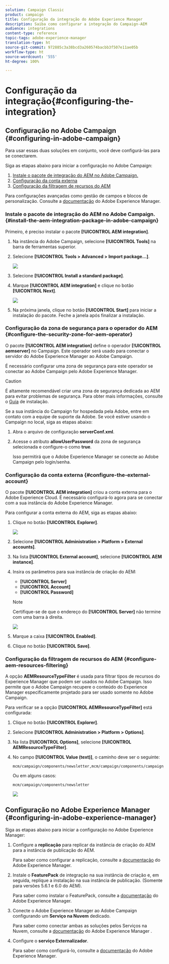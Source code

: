 ```yaml
---
solution: Campaign Classic
product: campaign
title: Configuração da integração do Adobe Experience Manager
description: Saiba como configurar a integração do Campaign-AEM
audience: integrations
content-type: reference
topic-tags: adobe-experience-manager
translation-type: ht
source-git-commit: 972885c3a38bcd3a260574bacbb3f507e11ae05b
workflow-type: ht
source-wordcount: '555'
ht-degree: 100%

---
```



# Configuração da integração{#configuring-the-integration}

## Configuração no Adobe Campaign {#configuring-in-adobe-campaign}

Para usar essas duas soluções em conjunto, você deve configurá-las para se conectarem.

Siga as etapas abaixo para iniciar a configuração no Adobe Campaign:

1. [Instale o pacote de integração do AEM no Adobe Campaign.](#install-the-aem-integration-package-in-adobe-campaign)
1. [Configuração da conta externa](#configure-the-external-account)
1. [Configuração da filtragem de recursos do AEM](#configure-aem-resources-filtering)

Para configurações avançadas como gestão de campos e blocos de personalização. Consulte a [documentação](https://helpx.adobe.com/experience-manager/6-5/sites/administering/using/campaignonpremise.html) do Adobe Experience Manager.

### Instale o pacote de integração do AEM no Adobe Campaign.{#install-the-aem-integration-package-in-adobe-campaign}

Primeiro, é preciso instalar o pacote **[!UICONTROL AEM integration]**.

1. Na instância do Adobe Campaign, selecione **[!UICONTROL Tools]** na barra de ferramentas superior.
1. Selecione **[!UICONTROL Tools > Advanced > Import package...]**.

   ![](assets/aem_config_1.png)

1. Selecione **[!UICONTROL Install a standard package]**.
1. Marque **[!UICONTROL AEM integration]** e clique no botão **[!UICONTROL Next]**.

   ![](assets/aem_config_2.png)

1. Na próxima janela, clique no botão **[!UICONTROL Start]** para iniciar a instalação do pacote. Feche a janela após finalizar a instalação.

### Configuração da zona de segurança para o operador do AEM {#configure-the-security-zone-for-aem-operator}

O pacote **[!UICONTROL AEM integration]** define o operador **[!UICONTROL aemserver]** no Campaign. Este operador será usado para conectar o servidor do Adobe Experience Manager ao Adobe Campaign.

É necessário configurar uma zona de segurança para este operador se conectar ao Adobe Campaign pelo Adobe Experience Manager.

>[!CAUTION]
>
>É altamente recomendável criar uma zona de segurança dedicada ao AEM para evitar problemas de segurança. Para obter mais informações, consulte o [Guia](../../installation/using/configuring-campaign-server.md#defining-security-zones) de instalação.

Se a sua instância do Campaign for hospedada pela Adobe, entre em contato com a equipe de suporte da Adobe. Se você estiver usando o Campaign no local, siga as etapas abaixo:

1. Abra o arquivo de configuração **serverConf.xml**.
1. Acesse o atributo **allowUserPassword** da zona de segurança selecionada e configure-o como **true**.

   Isso permitirá que o Adobe Experience Manager se conecte ao Adobe Campaign pelo login/senha.

### Configuração da conta externa {#configure-the-external-account}

O pacote **[!UICONTROL AEM integration]** criou a conta externa para o Adobe Experience Cloud. É necessário configurá-lo agora para se conectar com a sua instância do Adobe Experience Manager.

Para configurar a conta externa do AEM, siga as etapas abaixo:

1. Clique no botão **[!UICONTROL Explorer]**.

   ![](assets/aem_config_3.png)

1. Selecione **[!UICONTROL Administration > Platform > External accounts]**.
1. Na lista **[!UICONTROL External account]**, selecione **[!UICONTROL AEM instance]**.
1. Insira os parâmetros para sua instância de criação do AEM:

   * **[!UICONTROL Server]**
   * **[!UICONTROL Account]**
   * **[!UICONTROL Password]**

   >[!NOTE]
   >
   >Certifique-se de que o endereço do **[!UICONTROL Server]** não termine com uma barra à direita.

   ![](assets/aem_config_4.png)

1. Marque a caixa **[!UICONTROL Enabled]**.
1. Clique no botão **[!UICONTROL Save]**.

### Configuração da filtragem de recursos do AEM {#configure-aem-resources-filtering}

A opção **AEMResourceTypeFilter** é usada para filtrar tipos de recursos do Experience Manager que podem ser usados no Adobe Campaign. Isso permite que o Adobe Campaign recupere o conteúdo do Experience Manager especificamente projetado para ser usado somente no Adobe Campaign.

Para verificar se a opção **[!UICONTROL AEMResourceTypeFilter]** está configurada:

1. Clique no botão **[!UICONTROL Explorer]**.
1. Selecione **[!UICONTROL Administration > Platform > Options]**.
1. Na lista **[!UICONTROL Options]**, selecione **[!UICONTROL AEMResourceTypeFilter]**.
1. No campo **[!UICONTROL Value (text)]**, o caminho deve ser o seguinte:

   ```
   mcm/campaign/components/newsletter,mcm/campaign/components/campaign_newsletterpage,mcm/neolane/components/newsletter
   ```

   Ou em alguns casos:

   ```
   mcm/campaign/components/newsletter
   ```

   ![](assets/aem_config_5.png)

## Configuração no Adobe Experience Manager {#configuring-in-adobe-experience-manager}

Siga as etapas abaixo para iniciar a configuração no Adobe Experience Manager:

1. Configure a **replicação** para replicar da instância de criação do AEM para a instância de publicação do AEM.

   Para saber como configurar a replicação, consulte a [documentação](https://helpx.adobe.com/experience-manager/6-5/sites/deploying/using/replication.html) do Adobe Experience Manager.

1. Instale o **FeaturePack** de integração na sua instância de criação e, em seguida, replique a instalação na sua instância de publicação. (Somente para versões 5.6.1 e 6.0 do AEM).

   Para saber como instalar o FeaturePack, consulte a [documentação](https://helpx.adobe.com/experience-manager/aem-previous-versions.html) do Adobe Experience Manager.

1. Conecte o Adobe Experience Manager ao Adobe Campaign configurando um **Serviço na Nuvem** dedicado.

   Para saber como conectar ambas as soluções pelos Serviços na Nuvem, consulte a [documentação](https://helpx.adobe.com/experience-manager/6-5/sites/administering/using/campaignonpremise.html#ConfiguringAdobeExperienceManager) do Adobe Experience Manager .

1. Configure o **serviço Externalizador**.

   Para saber como configurá-lo, consulte a [documentação](https://helpx.adobe.com/experience-manager/6-5/sites/developing/using/externalizer.html) do Adobe Experience Manager.

